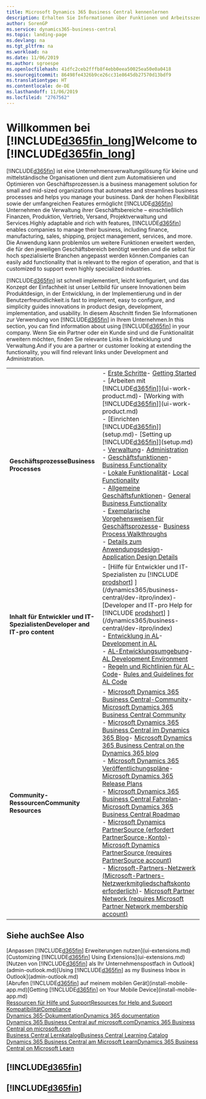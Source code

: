 ```yaml
---
title: Microsoft Dynamics 365 Business Central kennenlernen
description: Erhalten Sie Informationen über Funktionen und Arbeitsszenarien in Business Central, einer Unternehmensverwaltungslösung für kleine und mittelständische Organisationen.
author: SorenGP
ms.service: dynamics365-business-central
ms.topic: landing-page
ms.devlang: na
ms.tgt_pltfrm: na
ms.workload: na
ms.date: 11/06/2019
ms.author: sgroespe
ms.openlocfilehash: 41dfc2ceb2fffb8f4ebb0eea50025ea50e0a0418
ms.sourcegitcommit: 86498fe4326b9ce26cc31e8645db27570d13bdf9
ms.translationtype: HT
ms.contentlocale: de-DE
ms.lasthandoff: 11/06/2019
ms.locfileid: "2767562"
---
```

# <a name="welcome-to-included365fin_longincludesd365fin_long_mdmd"></a><span data-ttu-id="be929-103">Willkommen bei [!INCLUDE[d365fin_long](includes/d365fin_long_md.md)]</span><span class="sxs-lookup"><span data-stu-id="be929-103">Welcome to [!INCLUDE[d365fin_long](includes/d365fin_long_md.md)]</span></span>
[!INCLUDE[d365fin](includes/d365fin_md.md)] <span data-ttu-id="be929-104">ist eine Unternehmensverwaltungslösung für kleine und mittelständische Organisationen und dient zum Automatisieren und Optimieren von Geschäftsprozessen.</span><span class="sxs-lookup"><span data-stu-id="be929-104">is a business management solution for small and mid-sized organizations that automates and streamlines business processes and helps you manage your business.</span></span> <span data-ttu-id="be929-105">Dank der hohen Flexibilität sowie der umfangreichen Features ermöglicht [!INCLUDE[d365fin](includes/d365fin_md.md)] Unternehmen die Verwaltung ihrer Geschäftsbereiche – einschließlich Finanzen, Produktion, Vertrieb, Versand, Projektverwaltung und Services.</span><span class="sxs-lookup"><span data-stu-id="be929-105">Highly adaptable and rich with features, [!INCLUDE[d365fin](includes/d365fin_md.md)] enables companies to manage their business, including finance, manufacturing, sales, shipping, project management, services, and more.</span></span> <span data-ttu-id="be929-106">Die Anwendung kann problemlos um weitere Funktionen erweitert werden, die für den jeweiligen Geschäftsbereich benötigt werden und die selbst für hoch spezialisierte Branchen angepasst werden können.</span><span class="sxs-lookup"><span data-stu-id="be929-106">Companies can easily add functionality that is relevant to the region of operation, and that is customized to support even highly specialized industries.</span></span>

[!INCLUDE[d365fin](includes/d365fin_md.md)] <span data-ttu-id="be929-107">ist schnell implementiert, leicht konfiguriert, und das Konzept der Einfachheit ist unser Leitbild für unsere Innovationen beim Produktdesign, in der Entwicklung, in der Implementierung und in der Benutzerfreundlichkeit.</span><span class="sxs-lookup"><span data-stu-id="be929-107">is fast to implement, easy to configure, and simplicity guides innovations in product design, development, implementation, and usability.</span></span> <span data-ttu-id="be929-108">In diesem Abschnitt finden Sie Informationen zur Verwendung von [!INCLUDE[d365fin](includes/d365fin_md.md)] in Ihrem Unternehmen.</span><span class="sxs-lookup"><span data-stu-id="be929-108">In this section, you can find information about using [!INCLUDE[d365fin](includes/d365fin_md.md)] in your company.</span></span> <span data-ttu-id="be929-109">Wenn Sie ein Partner oder ein Kunde sind und die Funktionalität erweitern möchten, finden Sie relevante Links in Entwicklung und Verwaltung.</span><span class="sxs-lookup"><span data-stu-id="be929-109">And if you are a partner or customer looking at extending the functionality, you will find relevant links under Development and Administration.</span></span>  

|||  
|-|-|  
|<span data-ttu-id="be929-110">**Geschäftsprozesse**</span><span class="sxs-lookup"><span data-stu-id="be929-110">**Business Processes**</span></span>|<span data-ttu-id="be929-111">-   [Erste Schritte](product-get-started.md)</span><span class="sxs-lookup"><span data-stu-id="be929-111">-   [Getting Started](product-get-started.md)</span></span><br /><span data-ttu-id="be929-112">-   [Arbeiten mit [!INCLUDE[d365fin](includes/d365fin_md.md)]](ui-work-product.md)</span><span class="sxs-lookup"><span data-stu-id="be929-112">-   [Working with [!INCLUDE[d365fin](includes/d365fin_md.md)]](ui-work-product.md)</span></span><br /><span data-ttu-id="be929-113">-   [Einrichten [!INCLUDE[d365fin](includes/d365fin_md.md)]](setup.md)</span><span class="sxs-lookup"><span data-stu-id="be929-113">-   [Setting up [!INCLUDE[d365fin](includes/d365fin_md.md)]](setup.md)</span></span><br /><span data-ttu-id="be929-114">-   [Verwaltung](admin-setup-and-administration.md)</span><span class="sxs-lookup"><span data-stu-id="be929-114">-   [Administration](admin-setup-and-administration.md)</span></span><br /><span data-ttu-id="be929-115">-   [Geschäftsfunktionen](across-business-functionality.md)</span><span class="sxs-lookup"><span data-stu-id="be929-115">-   [Business Functionality](across-business-functionality.md)</span></span><br /><span data-ttu-id="be929-116">-   [Lokale Funktionalität](LocalFunctionality/Austria/austria-local-functionality.md)</span><span class="sxs-lookup"><span data-stu-id="be929-116">-   [Local Functionality](LocalFunctionality/Austria/austria-local-functionality.md)</span></span><br /><span data-ttu-id="be929-117">-   [Allgemeine Geschäftsfunktionen](ui-across-business-areas.md)</span><span class="sxs-lookup"><span data-stu-id="be929-117">-   [General Business Functionality](ui-across-business-areas.md)</span></span><br /><span data-ttu-id="be929-118">-   [Exemplarische Vorgehensweisen für Geschäftsprozesse](walkthrough-business-process-walkthroughs.md)</span><span class="sxs-lookup"><span data-stu-id="be929-118">-   [Business Process Walkthroughs](walkthrough-business-process-walkthroughs.md)</span></span><br /><span data-ttu-id="be929-119">-   [Details zum Anwendungsdesign](design-details-application-design.md)</span><span class="sxs-lookup"><span data-stu-id="be929-119">-   [Application Design Details](design-details-application-design.md)</span></span>|  
|<span data-ttu-id="be929-120">**Inhalt für Entwickler und IT-Spezialisten**</span><span class="sxs-lookup"><span data-stu-id="be929-120">**Developer and IT-pro content**</span></span>|<span data-ttu-id="be929-121">-   [Hilfe für Entwickler und IT-Spezialisten zu [!INCLUDE [prodshort](includes/prodshort.md)] ](/dynamics365/business-central/dev-itpro/index)</span><span class="sxs-lookup"><span data-stu-id="be929-121">-   [Developer and IT-pro Help for [!INCLUDE [prodshort](includes/prodshort.md)] ](/dynamics365/business-central/dev-itpro/index)</span></span><br /><span data-ttu-id="be929-122">-   [Entwicklung in AL](/dynamics365/business-central/dev-itpro/developer/devenv-dev-overview)</span><span class="sxs-lookup"><span data-stu-id="be929-122">-   [Development in AL](/dynamics365/business-central/dev-itpro/developer/devenv-dev-overview)</span></span><br /><span data-ttu-id="be929-123">-   [AL-Entwicklungsumgebung](/dynamics365/business-central/dev-itpro/developer/devenv-reference-overview)</span><span class="sxs-lookup"><span data-stu-id="be929-123">-   [AL Development Environment](/dynamics365/business-central/dev-itpro/developer/devenv-reference-overview)</span></span><br /><span data-ttu-id="be929-124">-   [Regeln und Richtlinien für AL-Code](/dynamics365/business-central/dev-itpro/compliance/apptest-overview)</span><span class="sxs-lookup"><span data-stu-id="be929-124">-   [Rules and Guidelines for AL Code](/dynamics365/business-central/dev-itpro/compliance/apptest-overview)</span></span>|  
|<span data-ttu-id="be929-125">**Community-Ressourcen**</span><span class="sxs-lookup"><span data-stu-id="be929-125">**Community Resources**</span></span>|<span data-ttu-id="be929-126">-   [Microsoft Dynamics 365 Business Central-Community](https://community.dynamics.com/business)</span><span class="sxs-lookup"><span data-stu-id="be929-126">-   [Microsoft Dynamics 365 Business Central Community](https://community.dynamics.com/business)</span></span><br /><span data-ttu-id="be929-127">-   [Microsoft Dynamics 365 Business Central im Dynamics 365 Blog](https://cloudblogs.microsoft.com/dynamics365/it/product/business-central/)</span><span class="sxs-lookup"><span data-stu-id="be929-127">-   [Microsoft Dynamics 365 Business Central on the Dynamics 365 blog](https://cloudblogs.microsoft.com/dynamics365/it/product/business-central/)</span></span><br /><span data-ttu-id="be929-128">-   [Microsoft Dynamics 365 Veröffentlichungspläne](https://go.microsoft.com/fwlink/?linkid=2047422)</span><span class="sxs-lookup"><span data-stu-id="be929-128">-   [Microsoft Dynamics 365 Release Plans](https://go.microsoft.com/fwlink/?linkid=2047422)</span></span><br /><span data-ttu-id="be929-129">-   [Microsoft Dynamics 365 Business Central Fahrplan](https://dynamics.microsoft.com/en-us/roadmap/business-central/)</span><span class="sxs-lookup"><span data-stu-id="be929-129">-   [Microsoft Dynamics 365 Business Central Roadmap](https://dynamics.microsoft.com/en-us/roadmap/business-central/)</span></span><br /><span data-ttu-id="be929-130">-   [Microsoft Dynamics PartnerSource \(erfordert PartnerSource-Konto\)](https://mbs.microsoft.com/partnersource)</span><span class="sxs-lookup"><span data-stu-id="be929-130">-   [Microsoft Dynamics PartnerSource \(requires PartnerSource account\)](https://mbs.microsoft.com/partnersource)</span></span><br /><span data-ttu-id="be929-131">-   [Microsoft-Partners-Netzwerk \(Microsoft-Partners-Netzwerkmitgliedschaftskonto erforderlich\)](https://mspartner.microsoft.com/en/us/windows/index.aspx)</span><span class="sxs-lookup"><span data-stu-id="be929-131">-   [Microsoft Partner Network \(requires Microsoft Partner Network membership account\)](https://mspartner.microsoft.com/en/us/windows/index.aspx)</span></span>|  

## <a name="see-also"></a><span data-ttu-id="be929-132">Siehe auch</span><span class="sxs-lookup"><span data-stu-id="be929-132">See Also</span></span>

<span data-ttu-id="be929-133">[Anpassen [!INCLUDE[d365fin](includes/d365fin_md.md)] Erweiterungen nutzen](ui-extensions.md)</span><span class="sxs-lookup"><span data-stu-id="be929-133">[Customizing [!INCLUDE[d365fin](includes/d365fin_md.md)] Using Extensions](ui-extensions.md)</span></span>  
<span data-ttu-id="be929-134">[Nutzen von [!INCLUDE[d365fin](includes/d365fin_md.md)] als Ihr Unternehmenspostfach in Outlook](admin-outlook.md)</span><span class="sxs-lookup"><span data-stu-id="be929-134">[Using [!INCLUDE[d365fin](includes/d365fin_md.md)] as my Business Inbox in Outlook](admin-outlook.md)</span></span>  
<span data-ttu-id="be929-135">[Abrufen [!INCLUDE[d365fin](includes/d365fin_md.md)] auf meinem mobilen Gerät](install-mobile-app.md)</span><span class="sxs-lookup"><span data-stu-id="be929-135">[Getting [!INCLUDE[d365fin](includes/d365fin_md.md)] on Your Mobile Device](install-mobile-app.md)</span></span>  
[<span data-ttu-id="be929-136">Ressourcen für Hilfe und Support</span><span class="sxs-lookup"><span data-stu-id="be929-136">Resources for Help and Support</span></span>](product-help-and-support.md)  
[<span data-ttu-id="be929-137">Kompatibilität</span><span class="sxs-lookup"><span data-stu-id="be929-137">Compliance</span></span>](compliance/compliance-overview.md)  
[<span data-ttu-id="be929-138">Dynamics 365-Dokumentation</span><span class="sxs-lookup"><span data-stu-id="be929-138">Dynamics 365 documentation</span></span>](/dynamics365/)  
[<span data-ttu-id="be929-139">Dynamics 365 Business Central auf microsoft.com</span><span class="sxs-lookup"><span data-stu-id="be929-139">Dynamics 365 Business Central on microsoft.com</span></span>](https://dynamics.microsoft.com/business-central/overview/)  
[<span data-ttu-id="be929-140">Business Central Lernkatalog</span><span class="sxs-lookup"><span data-stu-id="be929-140">Business Central Learning Catalog</span></span>](readiness/readiness-learning-catalog.md)  
[<span data-ttu-id="be929-141">Dynamics 365 Business Central am Microsoft Learn</span><span class="sxs-lookup"><span data-stu-id="be929-141">Dynamics 365 Business Central on Microsoft Learn</span></span>](/learn/browse/?products=dynamics-business-central)  


## [!INCLUDE[d365fin](includes/free_trial_md.md)]
## [!INCLUDE[d365fin](includes/training_link_md.md)]
